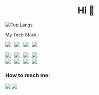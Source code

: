 
<h1 align="center">Hi 👋

</h1>


[![Top Langs](https://github-readme-stats.vercel.app/api/top-langs/?username=LCappell&layout=compact)](https://github.com/LCappell/github-readme-stats)
<!--  ![coding-night](https://i.pinimg.com/originals/e4/26/70/e426702edf874b181aced1e2fa5c6cde.gif) -->

My Tech Stack :
<br />

<p>

   <img src="https://img.shields.io/badge/JavaScript%20-%23F7DF1E.svg?&style=for-the-badge&color=F7DF1E" />&nbsp;&nbsp;
     <img src="https://img.shields.io/badge/TypeScript%20-%23F7DF1E.svg?&style=for-the-badge&color=3178C6" />&nbsp;&nbsp;
   <img src="https://img.shields.io/badge/react%20-%23F7DF1E.svg?&style=for-the-badge&color=00D8FF" />&nbsp;&nbsp;
   <img src="https://img.shields.io/badge/Redux%20-%23F7DF1E.svg?&style=for-the-badge&color=764abc" />&nbsp;&nbsp;
   
   <img src="https://img.shields.io/badge/React Native%20-%23F7DF1E.svg?&style=for-the-badge&color=61DAFB" />&nbsp;&nbsp;
   <img src="https://img.shields.io/badge/Angular%20-%23F7DF1E.svg?&style=for-the-badge&color=DD0031" />&nbsp;&nbsp;
      <img src="https://img.shields.io/badge/HTML%20-%23F7DF1E.svg?&style=for-the-badge&color=E34F26" />&nbsp;&nbsp;
   <img src="https://img.shields.io/badge/css%20-%23F7DF1E.svg?&style=for-the-badge&color=5BA8EE" />&nbsp;&nbsp;
   <br />
     <img src="https://img.shields.io/badge/Node.js%20-%23F7DF1E.svg?&style=for-the-badge&color=6DB35A" />&nbsp;&nbsp;
   <img src="https://img.shields.io/badge/NextJS%20-%23F7DF1E.svg?&style=for-the-badge&color=5C9A37" />&nbsp;&nbsp;
   <img src="https://img.shields.io/badge/MySQL%20-%23F7DF1E.svg?&style=for-the-badge&color=1E4C68" />&nbsp;&nbsp;
   <img src="https://img.shields.io/badge/Express%20-%23F7DF1E.svg?&style=for-the-badge&color=1E4C68" />&nbsp;&nbsp;
   


### How to reach me: 
<a href="mailto: louis.cappell@icloud.com">
<img src="https://img.shields.io/badge/-louis.cappell@icloud.com-7B83EB?&style=for-the-badge&logo=Apple-icloud&logoColor=white" >
  <a href="https://www.linkedin.com/in/louiscappell/" target="_blank">
     <img src="https://img.shields.io/badge/louiscappell-%230077B5.svg?&style=for-the-badge&logo=linkedin&logoColor=white" >
    
                                               
 


 

 
 



